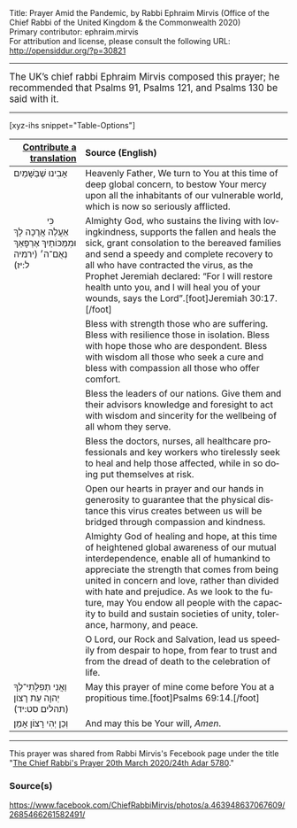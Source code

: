 <html>
<head></head>
<body>
Title: Prayer Amid the Pandemic, by Rabbi Ephraim Mirvis (Office of the Chief Rabbi of the United Kingdom & the Commonwealth 2020)<br />
Primary contributor: ephraim.mirvis<br />
For attribution and license, please consult the following URL: <a href="http://opensiddur.org/?p=30821">http://opensiddur.org/?p=30821</a>
<p />
<hr />

<div class="english" lang="en" style="font-size: 1.2em;">
The UK’s chief rabbi Ephraim Mirvis composed this prayer; he recommended that Psalms 91, Psalms 121, and Psalms 130 be said with it.
</div>

<hr />

[xyz-ihs snippet="Table-Options"]<table style="margin-left: auto; margin-right: auto;" class="draggable">
<thead><tr><th id="x" style="text-align: right;"><a href="/translate/" target="_blank" rel="noopener">Contribute a translation</a></th><th style="text-align: left;">Source (English)</th></tr></thead>
<tbody>
<tr><td style="vertical-align:top;">
<div class="liturgy" lang="he">
אָבִינוּ שֶׁבַּשָּׁמַיִם
</span></div></td>
 
<td style="vertical-align:top;">
<div class="english" lang="en">
Heavenly Father,
We turn to You at this time of deep global concern, 
to bestow Your mercy upon all the inhabitants 
of our vulnerable world, 
which is now so seriously afflicted.
</div></td></tr>


<tr><td style="vertical-align:top;">
<div class="liturgy" lang="he">
&nbsp;
&nbsp;
&nbsp;
&nbsp;
&nbsp;
&nbsp;
&nbsp;
כִּי אַעֲלֶה אֲרֻכָה לָךְ 
וּמִמַּכּוֹתַיִךְ אֶרְפָּאֵךְ נְאֻם־ה׳ <span class="citation">(ירמיה ל:יז)</span>
</span></div></td>
 
<td style="vertical-align:top;">
<div class="english" lang="en">
Almighty God, 
who sustains the living with lovingkindness, 
supports the fallen and heals the sick, 
grant consolation to the bereaved families 
and send a speedy and complete recovery 
to all who have contracted the virus, 
as the Prophet Jeremiah declared:
“For I will restore health unto you,
and I will heal you of your wounds, says the Lord”.[foot]Jeremiah 30:17.[/foot]
</div></td></tr>


<tr><td style="vertical-align:top;">
<div class="liturgy" lang="he">

</span></div></td>
 
<td style="vertical-align:top;">
<div class="english" lang="en">
Bless with strength those who are suffering. 
Bless with resilience those in isolation. 
Bless with hope those who are despondent. 
Bless with wisdom all those who seek a cure 
and bless with compassion all those who offer comfort.
</div></td></tr>


<tr><td style="vertical-align:top;">
<div class="liturgy" lang="he">

</span></div></td>
 
<td style="vertical-align:top;">
<div class="english" lang="en">
Bless the leaders of our nations. 
Give them and their advisors knowledge and foresight 
to act with wisdom and sincerity 
for the wellbeing of all whom they serve.
</div></td></tr>


<tr><td style="vertical-align:top;">
<div class="liturgy" lang="he">

</span></div></td>
 
<td style="vertical-align:top;">
<div class="english" lang="en">
Bless the doctors, nurses, 
all healthcare professionals and key workers 
who tirelessly seek to heal and help those affected, 
while in so doing put themselves at risk.
</div></td></tr>


<tr><td style="vertical-align:top;">
<div class="liturgy" lang="he">

</span></div></td>
 
<td style="vertical-align:top;">
<div class="english" lang="en">
Open our hearts in prayer 
and our hands in generosity 
to guarantee that the physical distance this virus creates between us 
will be bridged through compassion and kindness.
</div></td></tr>


<tr><td style="vertical-align:top;">
<div class="liturgy" lang="he">

</span></div></td>
 
<td style="vertical-align:top;">
<div class="english" lang="en">
Almighty God of healing and hope, 
at this time of heightened global awareness 
of our mutual interdependence, 
enable all of humankind to appreciate 
the strength that comes from being united 
in concern and love, 
rather than divided 
with hate and prejudice. 
As we look to the future, 
may You endow all people 
with the capacity to build and sustain 
societies of unity, 
tolerance, 
harmony, 
and peace.
</div></td></tr>


<tr><td style="vertical-align:top;">
<div class="liturgy" lang="he">

</span></div></td>
 
<td style="vertical-align:top;">
<div class="english" lang="en">
O Lord, our Rock and Salvation, 
lead us speedily from despair to hope, 
from fear to trust 
and from the dread of death to the celebration of life.
</div></td></tr>


<tr><td style="vertical-align:top;">
<div class="liturgy" lang="he">
וַאֲנִי תְפִלָּתִי־לְךָ יְהוָה עֵת רָצוֹן <span class="citation">(תהלים סט:יד)</span>
</span></div></td>
 
<td style="vertical-align:top;">
<div class="english" lang="en">
May this prayer of mine come before You at a propitious time.[foot]Psalms 69:14.[/foot]
</div></td></tr>


<tr><td style="vertical-align:top;">
<div class="liturgy" lang="he">
וְכֵן יְהִי רָצוֹן 
אָמֵן׃
</span></div></td>
 
<td style="vertical-align:top;">
<div class="english" lang="en">
And may this be Your will, 
<em>Amen</em>.
</div></td></tr>
</tbody></table>

<hr />

This prayer was shared from Rabbi Mirvis's Fecebook page under the title "<a href="https://www.facebook.com/ChiefRabbiMirvis/photos/a.463948637067609/2685466261582491/">The Chief Rabbi's Prayer 20th March 2020/24th Adar 5780</a>."

<h3>Source(s)</h3>

https://www.facebook.com/ChiefRabbiMirvis/photos/a.463948637067609/2685466261582491/
</body>
</html>